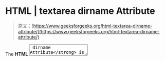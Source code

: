 # HTML | textarea dirname Attribute

> 原文：[https://www.geeksforgeeks.org/html-textarea-dirname-attribute/](https://www.geeksforgeeks.org/html-textarea-dirname-attribute/)

The **HTML <textarea> dirname Attribute** is used to enable the text direction of the Textarea Field after submitting the form. The value of the dirname attribute must be the name of the input field and textarea, followed by **“.dir”**.

**Syntax:**

```html
<textarea name="myname" dirname="myname.dir"></textarea>
```

**Attribute Values:**

*   **dir.name**It specify that the text direction of the Textarea will be submitted.

Below Example illustrates the use of dirname attribute in Textarea Element.
**Example:**

```html
<!DOCTYPE html>
<html>

<head>
    <title>
        HTML <textarea> dirname Attribute
    </title>
    <style>
        h1 {
            color: green;
        }
    </style>
</head>

<body>

    <form>
        <h1> 
        GeeksforGeeks 
    </h1>
        <h2> 
        HTML | Textarea dirname attribute 
    </h2>
        <Textarea name="fname"
                  dirname="fname.dir"
                  width="190px">

        </Textarea>

        <p>
            After the Submission of the form,
          the text direction of the textarea field
          will also be submitted.
        </p>
    </form>

</body>

</html>
```

**Output:**
![](img/7d8b0d24891465f8191ab4d253909d69.png)

**Supported Browsers:** The browsers supported by **HTML <textarea> dirname Attribute** are listed below:

*   Google Chrome
*   Internet Explorer
*   Firefox
*   Apple Safari
*   Opera